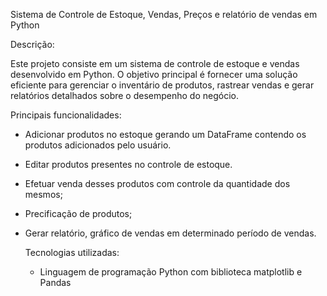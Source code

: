 Sistema de Controle de Estoque, Vendas, Preços e relatório de vendas em Python

Descrição:

Este projeto consiste em um sistema de controle de estoque e vendas desenvolvido em Python. 
O objetivo principal é fornecer uma solução eficiente para gerenciar o inventário de produtos, 
rastrear vendas e gerar relatórios detalhados sobre o desempenho do negócio.

Principais funcionalidades:

-  Adicionar produtos no estoque gerando um DataFrame
 contendo os produtos adicionados pelo usuário.
- Editar produtos presentes no controle de estoque.
- Efetuar venda desses produtos com controle da
 quantidade dos mesmos;
- Precificação de produtos;
- Gerar relatório, gráfico de vendas em determinado período de vendas.

  Tecnologias utilizadas:

  - Linguagem de programação Python com biblioteca matplotlib e Pandas

